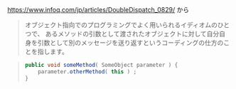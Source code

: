 https://www.infoq.com/jp/articles/DoubleDispatch_0829/ から

> オブジェクト指向でのプログラミングでよく用いられるイディオムのひとつで、
> あるメソッドの引数として渡されたオブジェクトに対して自分自身を引数として別のメッセージを送り返すというコーディングの仕方のことを指します。

> ```java
> public void someMethod( SomeObject parameter ) {
>     parameter.otherMethod( this ) ;
> }
> ```
